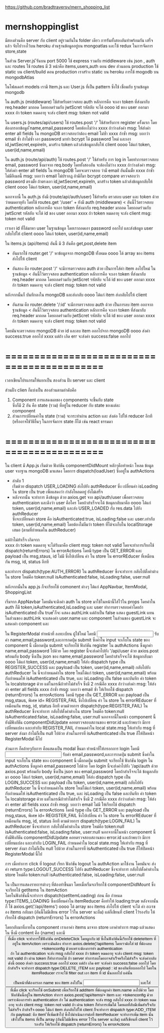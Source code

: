 https://github.com/bradtraversy/mern_shopping_list


# mernshoppinglist


มีสองส่วนคือ server กับ client อยู่รวมกันใน folder เดียว
การรันทั้งสองอันทำพร้อมกัน เสร็จแล้ว จับไปวางไว้บน heroku 
ส่วนฐานข้อมูลอยู่บน mongoatlas
และใช้ redux ในการจัดการ store,state

ในส่วน Server.js
ีรันบน port 5000
ใช้ express รวมกับ middleware เช่น json , auth และ routes
ใช้ routes มี 3 หน้าคือ items,users,auth ตอน dev
ส่วนตอน production ใช้ static บน client/build 
ตอน production เราสร้าง static บน heroku
การใช้ mogodb บน mongodbAtlas

ในโฟลเดอร์ models 
เรามี Item.js และ User.js ที่เป็น pattern 
ซึ่งใช้ เชื่อมกับ ฐานข้อมูล mongodb 

ใน auth.js (middleware)
ใช้สำหรับตรวจสอบ auth หลักการคือ
จะเอา token ที่ส่งมากับ req.header มาถอด 
โดยถอดร่วมกับ jwtScret รหัสลับ จะได้ 
oooo   id ของ user ออกมา
xxxx   ถ้า token หมดอายุ จะส่ง client msg: token not valid 

ใน users.js (routes/api/users) ใช้ routes.post '/'
ใช้สำหรับการ register ครั้งแรก โดย ต้องกรอกข้อมูล
ืname,email,password โดยต้องไม่ว่าง
xxxx ถ้าว่างส่งค่า msg: ให้ส่งค่า enter all fields
ใน mongoDB ตรวจสอบว่าต้อง email ไม่ซ้ำ 
xxxx  ถ้าซ้ำ msg: บอกว่า email ซ้ำ
ถ้าไม่ซ้ำ เอา password มาทำ bcrypt ได้ password ใหม่ 
และเอา id,jwtSecret,expireIn, มาสร้าง token
แล้วส่งข้อมูลกลับให้ client 
oooo  ได้แก่ token, user(id,name,email)

ใน auth.js (route/api/auth) ใช้ routes.post '/'
ใช้สำหรับ การ log in โดยทำการตรวจสอบ
email, password ซึ่งมาจาก req.body 
โดยทั้งสองอัน จะต้องไม่ว่าง
xxxx  ถ้าว่างส่งค่า msg: ให้ส่งค่า enter all fields
ใน mongoDB โดยจะตรวจสอบ ว่ามี email อันนั้นมั้ย
xxxx  ถ้าซ้ำไม่มีอีเมลนี้ msg: บอกว่า email ไม่ปรากฎ
ถ้ามีก็มา bcrypt compare ตรวจสอบว่า password ตรงมั้ย
ถ้าตรงเอา id,jwtSecret,expireIn, มาสร้าง token
แล้วส่งข้อมูลกลับให้ client 
oooo  ได้แก่ token, user(id,name,email)

นอกจากนี้ ใน auth.js ยังมี (route/api/auth/user) 
ใช้สำหรับ ตรวสอบ user และ token ด้วยว่าหมดอายุยัง 
โดยใช้ routes.get '/user' + ยังมี auth (middleware)
< อันนี้ไว้ตรวจสอบ authentication  หลักการคือ
  จะเอา token ที่ส่งมากับ req.header มาถอด 
  โดยถอดร่วมกับ jwtScret รหัสลับ จะได้ 
  id ของ user ออกมา 
  xxxx   ถ้า token หมดอายุ จะส่ง client msg: token not valid 
  >
เราเอา id ที่ได้มาหา user ในฐานข้อมูล โดยเราถอดเอา
password ออกไป และส่งข้อมูล user กลับไปให้ client
oooo  ได้แก่ token, user(id,name,email)

ใน items.js (api/items)
อันนี้ มี 3 อันคือ get,post,delete item 
- อันแรกใช้ router.get '/' หาข้อมูลจาก mongoDB ทั้งหมด
oooo  ได้ array ของ items ส่งไปให้ client

- อันสอง คือ router.post '/' จะมีการตรวจสอบ auth ด้วย
  เป็นการใส่ค่า item ลงไปใหม่ ใน ฐานข้อมูล 
< อันนี้ไว้ตรวจสอบ authentication  หลักการคือ
  จะเอา token ที่ส่งมากับ req.header มาถอด 
  โดยถอดร่วมกับ jwtScret รหัสลับ จะได้ 
  id ของ user ออกมา 
  xxxx   ถ้า token หมดอายุ จะส่ง client msg: token not valid 
  >
หลังจากนั้นก็ บันทึกลงใน mongoDB และส่งกลับ
oooo  ได้แก่ item ส่งกลับไปให้ client 

- อันสาม คือ router.delete '/:id'  จะมีการตรวจสอบ auth ด้วย
  เป็นการลบ item ออกจากฐานข้อมูล
< อันนี้ไว้ตรวจสอบ authentication  หลักการคือ
  จะเอา token ที่ส่งมากับ req.header มาถอด 
  โดยถอดร่วมกับ jwtScret รหัสลับ จะได้ 
  id ของ user ออกมา 
  xxxx   ถ้า token หมดอายุ จะส่ง client msg: token not valid 
  > 
โดยมันจะตรวจสอบ mongoDB ด้วย id และลบ item ออกไปจาก mongoDB
oooo  ส่งค่า success:true ออกไป
xxxx  แต่ถ้า เกิด err จะส่งค่า success:false ออกไป 

===========================================
===========================================
เวลาเขียนโปรแกรมให้แยกเป็น สองส่วน
ฝั่ง  server และ  client

ส่วนฝั่ง clien ก็แบ่งเป็น สองส่วนตามลำดับคือ 

1. Component การแสดงผลของ components  จะขึ้นกับ state  
   ซึ่งก็มี 2 อัน คือ  state (รวม) ที่อยู่ใน reducer กับ state ของแต่ละ  
   component
2. ส่วนการเปลี่ยนค่าใน state (รวม) จะกระทำผ่าน action และ ส่งต่อ
   ไปให้ reducer อีกที (หรืออาจใช้วิธีอื่นๆ ในการจัดการ state ก็ได้
   เช่น react ธรรมดา

===========================================
===========================================
ใน client 
มี App.js
เริ่มด้วย ฟังก์ชัน componentDidMount 
หลักๆคือทำหน้า โหลด ข้อมูล user จากฐาน mongoDB มาแสดง
โดยการ dispatch(loadUser) ซึ่งอยู่ใน authActions
- ลำดับ 1  
เริ่มด้วย dispatch USER_LOADING ส่งไปยัง authReducer
ซึ่ง เปลี่ยนค่า isLoading ใน store เป็น true เพื่อแสดงว่า
กำลังโหลดอยู่ ยังไม่เสร็จ 
- หลังจากนั้น จะทำการ ดึงข้อมูล ด้วย axios.get จาก api/auth/user
เพื่อตรวจสอบ authenticaion และดึงว่า user คือใคร 
โดยถ้าสำเร็จจะได้ ข้อมุลกลับมาคือ 
oooo  ได้แก่ token, user(id,name,email) 
และส่ง USER_LOADED กับ res.data ไปยัง  authReducer  
ซึ่งจะเปลี่ยนค่า store คือ isAuthenticated:true, 
isLoading:false และ user.เท่ากับ token, user(id,name,email) 
โดยต้องไม่ลืมว่า token ที่ได้จะเก็บใน localStorage เสมอ
(ตามที่กำหนดใน authReducer)

แต่ถ้าไม่สำเร็จ เกิดจาก  
xxxx   ถ้า token หมดอายุ จะได้รับมาคือ client msg: token not valid
โดยจะทำการเรียกใช้ dispatch(returnErrors) ใน  errorActions
โดยมี type เป็น  GET_ERROR และ payload เป็น msg,staus, id ไม่มี
ซึ่งไปเปลี่ยน ค่า ใน store ใน errorREducer ที่เหมือนกัน msg, id, status อีกที

และทำการ dispatch(type:AUTH_ERROR) ใน authReducer 
ซึ่งจะทำการ กลับไปตั้งค่าต่างใน store ใหม่คือ token:null
isAuthenticated:false, isLoading:false, user:null

หลังจากนั้นใน app.js 
ก็จะเรียกใช้ comonent ต่างๆ ได้แก่ AppNavbar, ItemModal, ShoppingList

เริ่มจาก AppNavbar
โดยมันจะดึงค่า auth ใน store มาใช้ในหน้านี้ใส่ไว้ใน props 
โดยค่าใน auth ก็มี token,isAuthenticated,isLoading และ user
ทำการตรวจสอบค่าโดยถ้า isAuthenticated เป็น true 
็ก็จะ แสดง authLink แต่ถ้าเป็น false แสดง guestLink แทน
ในส่วนของ authLink จะแสดงค่า user.name และ component <logout>
ในส่วนของ guestLink จะแสดงค่า component <login> และ <RegisterModal>

ใน RegisterModal 
ทำหน้าที่ ลงทะเบียน ผู้ใช้ใหม่ 
โดยมี <input> รับค่า name,email,password,และการกดปุ่ม submit 
ซึ่งค่าใน input จะเก็บใน state ของ component นี้ 
เมื่อกดปุ่ม submit จะเรียกใช้ ฟังก์ชัน register ใน  authActions
ซึ่งผูกค่า name,email,password ไปด้วย 
โดย register นี้จะส่งค่าไปยัง '/api/user ด้วย axios.post พร้อมกับ 
body ซึ่งเป็น json ของ name,email,password
โดยถ้าสำเร็จจะได้  ข้อมูลกลับมา
oooo  ได้แก่ token, user(id,name,email)
ให้ส่ง dispatch type เป็น REGISTER_SUCCESS
และ payload เป็น token, user(id,name,email) กลับไปยัง 
authReducer ใน นี้จะกำหนดค่าใน store ใหม่ได้แก่ 
token, user(id,name,email) พร้อมกับกำหนดให้
isAuthenticated เป็น true, และ  isLoading เป็น false
และบันทึก ค่า token ใน localstorage ด้วย
แต่ในกรณีถ้าทำไม่สำเร็จ ซึ่งมี 2 กรณีคือ 
xxxx ถ้าว่างส่งค่า msg: ให้ส่งค่า enter all fields
xxxx  ถ้าซ้ำ msg: บอกว่า email ซ้ำ
ให้เรียกใช้ dispatch (returnErrors) ใน  errorActions
โดยมี type เป็น  GET_ERROR และ payload เป็น msg,staus, 
พิเศษ id= REGISTER_FAIL 
ซึ่งไปเปลี่ยน ค่า ใน store ใน errorREducer ที่เหมือนกัน msg, id, status อีกที
ตามด้วยการ dispatch(type:REGISTER_FAIL) ใน authReducer 
ซึ่งจะทำการ กลับไปตั้งค่าต่างใน store ใหม่คือ token:null
isAuthenticated:false, isLoading:false, user:null
นอกจากนี้ในหน้า component นี้ยังมีฟังกัชัน
componentDidUpdate คอยตรวจสอบสถานของ error.id และถ้าพบว่า
มีการเปลี่ยนแปลง และเท่ากับ REGISTER_FAIL กำหนดค่าใน local 
state.msg ให้เท่ากับ  msg ที่ server ส่งมา ถ้าไม่ก็เป็น null ไปด้วย
ส่วนในกรรที่ isAuthenticated เป็น true ก็ให้ปิดหน้า RegisterModal
นี้ไป 

ส่วนการ <login> ก็คล้ายๆกับการ <registermodal>
คือแสดงเป็น modal ขึ้นมา
ทำหน้าที่ให้กรอกการ login 
โดยมี <input> รับค่า email,password,และการกดปุ่ม submit 
ซึ่งค่าใน input จะเก็บใน state ของ component นี้ 
เมื่อกดปุ่ม submit จะเรียกใช้ ฟังก์ชัน login ใน  authActions
ซึ่งผูกค่า email,password ไปด้วย 
โดย login นี้จะส่งค่าไปยัง '/api/auth ด้วย axios.post พร้อมกับ 
body ซึ่งเป็น json ของ email,password
โดยถ้าสำเร็จจะได้  ข้อมูลกลับมา
oooo  ได้แก่ token, user(id,name,email)
ให้ส่ง dispatch type เป็น LOGIN_SUCCESS
และ payload เป็น token, user(id,name,email) กลับไปยัง 
authReducer ใน นี้จะกำหนดค่าใน store ใหม่ได้แก่ 
token, user(id,name,email) พร้อมกับกำหนดให้
isAuthenticated เป็น true, และ  isLoading เป็น false
และบันทึก ค่า token ใน localstorage ด้วย
แต่ในกรณีถ้าทำไม่สำเร็จ ซึ่งมี 2 กรณีคือ 
xxxx ถ้าว่างส่งค่า msg: ให้ส่งค่า enter all fields
xxxx  ถ้าซ้ำ msg: บอกว่า email ไม่มี
ให้เรียกใช้ dispatch (returnErrors) ใน  errorActions
โดยมี type เป็น  GET_ERROR และ payload เป็น msg,staus, 
พิเศษ id= REGISTER_FAIL 
ซึ่งไปเปลี่ยน ค่า ใน store ใน errorREducer ที่เหมือนกัน msg, id, status อีกที
ตามด้วยการ dispatch(type:LOGIN_FAIL) ใน authReducer 
ซึ่งจะทำการ กลับไปตั้งค่าต่างใน store ใหม่คือ token:null
isAuthenticated:false, isLoading:false, user:null
นอกจากนี้ในหน้า component นี้ยังมีฟังกัชัน
componentDidUpdate คอยตรวจสอบสถานของ error.id และถ้าพบว่า
มีการเปลี่ยนแปลง และเท่ากับ LOGIN_FAIL กำหนดค่าใน local 
state.msg ให้เท่ากับ  msg ที่ server ส่งมา ถ้าไม่ก็เป็น null ไปด้วย
ส่วนในกรรที่ isAuthenticated เป็น true ก็ให้ปิดหน้า RegisterModal
นี้ไป 

การ   <logout> 
เมื่อทำการ click ที่  logout เรียก ฟังก์ชัน logout
ใน authAction มาใช้งาน 
โดยมันจะ ส่งค่า return  type:LOGOUT_SUCCESS
ไปยัง authReducer ซึ่งจะทำการ กลับไปตั้งค่าต่างใน 
store ใหม่คือ token:null
isAuthenticated:false, isLoading:false, user:null

ใน  <shoppingList>
เป็นการแสดงรายการต่างๆ ที่ต้องทำขึ้นมา 
โดยเมื่อเริ่มจะเรียกใช้ componentDidMount ซึ่งจะเรียกใช้
getItems ใน itemAction   
โดยในฟังก์ชันนี้จะทำการ dispatch(setItemLoading) ก่อน
คือ กำหนด type:ITEMS_LOADING ซึ่งเปลี่ยนค่าใน 
itemReducer คือทำให้  loading:true
หลังจากนั้นก็ ใช้ axios.get('/api/items')
oooo  ได้ array ของ items ส่งไปให้ client
จะได้ ค่า อะเรของ items กลับมา (อันนี้ไม่มีเขียน error ไว้ใน server
นะลืม) แต่ก็เขียนที่  client ไว้รองรับ 
ให้เรียกใช้ dispatch (returnErrors) ใน  errorActions

โดยกลับมาที่ภายใน component 
เราเอาค่า items มาจาก store เอาค่าทำการ map
แล้วแสดง ใน <ListGroup> ซึ่งมี content คือ {name} และมี
<button> ที่เมื่อ click จะทำการใช้ฟังก์ชัน onDeleteClick โดยผูกกับ id
ซึ่งในฟังก์ชันนี้เรียกใช้ deleteItem ที่อยู่ใน itemAction 
เพราะมันต้อง ทำการ axios.delete('/api/items โดยเราต้อใส่ id ที่ต้องลบ 
+tokenconfig ด้วยเพราะต้องการทำ authentication  
ถ้า ไม่ authentication จะส่ง msg กลับไป
xxxx   ถ้า token หมดอายุ จะส่ง client msg: token not valid 
ถ้า ผ่าน token ก็ทำการลบได้ 
ถ้า server ทำการลบโดยอาจสำเร็จหรือไม่สำเร็จ จะส่งค่ากลับดังนี้ 
oooo  ส่งค่า success:true ออกไป
xxxx  แต่ถ้า เกิด err จะส่งค่า success:false ออกไป 
โดยถ้าสำเร็จ จะทำการ dispatch  type:DELETE_ITEM
และ payload : id ของอันที่ลบออกไป โดยใน itemReducer
เราจะใช้ filter out เอา item ที่ id นั้นออกไป แค่นั้น

<ItemModal>
เป็นหน้าที่ต้องกรอก name ของ item ลงไปใน <input> 
และใส่ <button> ที่เมื่อ click จะเรียกใช้ onSubmit 
เพื่อเรียกใช้ addItem ที่ต้องผูกค่า item.name ลงไปด้วย 
โดยฟังก์ชันนี้อยู่ใน itemAction 
ทำการ axios.post('/api/items/+ item และ +tokenconfig
ด้วยเพราะต้องการทำ authentication  
ถ้า ไม่ authentication จะส่ง msg กลับไป
xxxx   ถ้า token หมดอายุ จะส่ง client msg: token not valid 
ถ้า ผ่าน token ก็ทำการเพิ่มได้ 
โดยผลที่ลับมีเพิ่มสำเร็จกับไม่สำเร็จ 
ถ้าสำเร็จ 
oooo  ได้แก่ item ส่งกลับไปให้ client 
ก็จะทำการ dispatch type:ADD_ITEM กับ payload: คือ item
ีที่เพิ่มเข้าไป ซึ่งไปดำเนินการต่อที่ itemReducer 
จะทำการเพิ่ม item นั้นเข้าไปใน items ที่เป็น array
(อันนี้ไม่มีเขียน error ไว้ใน server
นะลืม) แต่ก็เขียนที่  client ไว้รองรับ 
ให้เรียกใช้ dispatch (returnErrors) ใน  errorActions
